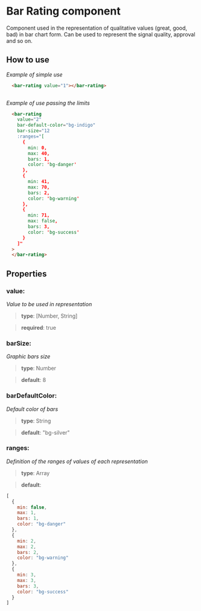 # Bar Rating component

Component used in the representation of qualitative values (great, good, bad) in
bar chart form. Can be used to represent the signal quality, approval and so on.

## How to use

_Example of simple use_

```html
  <bar-rating value="1"></bar-rating>
  
```

_Example of use passing the limits_

```html
  <bar-rating 
    value="2"
    bar-default-color="bg-indigo" 
    bar-size="12
    :ranges="[
      {
        min: 0,
        max: 40,
        bars: 1,
        color: 'bg-danger'
      },
      {
        min: 41,
        max: 70,
        bars: 2,
        color: 'bg-warning'
      },
      {
        min: 71,
        max: false,
        bars: 3,
        color: 'bg-success'
      }
    ]"
  >
  </bar-rating>
```

## Properties

### value:

  *Value to be used in representation*

  > **type**: [Number, String]

  > **required**: true

### barSize:

  *Graphic bars size*

  > **type**: Number

  > **default**: 8

### barDefaultColor:
  
  *Default color of bars*
  
  > **type**: String

  > **default**: "bg-silver"

### ranges:

  *Definition of the ranges of values of each representation*

  > **type**: Array

  > **default**: 
  ```javascript
  [
    {
      min: false,
      max: 1,
      bars: 1,
      color: "bg-danger"
    },
    {
      min: 2,
      max: 2,
      bars: 2,
      color: "bg-warning"
    },
    {
      min: 3,
      max: 3,
      bars: 3,
      color: "bg-success"
    }
  ]
  ```